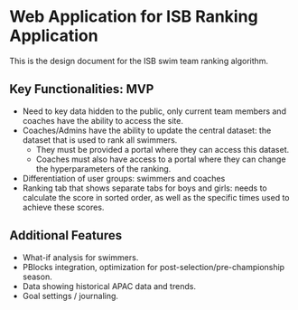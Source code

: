 # Web Application for ISB Ranking Application
This is the design document for the ISB swim team ranking algorithm.

## Key Functionalities: MVP
- Need to key data hidden to the public, only current team members 
and coaches have the ability to access the site.
- Coaches/Admins have the ability to update the central dataset:
the dataset that is used to rank all swimmers.
  - They must be provided a portal where they can access this dataset.
  - Coaches must also have access to a portal where they can change the
  hyperparameters of the ranking.
- Differentiation of user groups: swimmers and coaches
- Ranking tab that shows separate tabs for boys and girls: needs to
calculate the score in sorted order, as well as the specific times 
used to achieve these scores.

## Additional Features
- What-if analysis for swimmers.
- PBlocks integration, optimization for post-selection/pre-championship
season.
- Data showing historical APAC data and trends.
- Goal settings / journaling.
